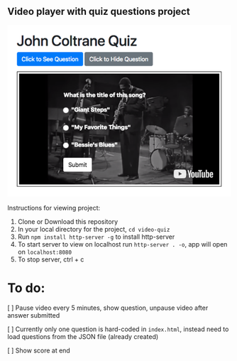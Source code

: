 ## Video player with quiz questions project

![screenshot of video quiz](assets/images/screencapture-video-quiz.png)

Instructions for viewing project:

1. Clone or Download this repository
2. In your local directory for the project, `cd video-quiz`
3. Run `npm install http-server -g` to install http-server
4. To start server to view on localhost run `http-server . -o`, app will open on `localhost:8080`
5. To stop server, ctrl + c

# To do:

[ ] Pause video every 5 minutes, show question, unpause video after answer submitted

[ ] Currently only one question is hard-coded in `index.html`, instead need to load questions from the JSON file (already created)

[ ] Show score at end
